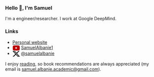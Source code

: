 ### Hello 👋, I'm Samuel

I'm a engineer/researcher. I work at Google DeepMind.

### Links

- <a href="https://samuelalbanie.com/">Personal website</a>
- <a href="https://youtube.com/c/SamuelAlbanie1"><img src="images/youtube-icon.png" alt="YouTube icon" width="24" height="18" style="vertical-align: middle;"></a> [SamuelAlbanie1](https://youtube.com/c/SamuelAlbanie1)
- <a href="https://twitter.com/SamuelAlbanie"><img src="images/x-icon.webp" alt="Twitter bird icon" width="24" height="20" style="vertical-align: middle;"></a> [@samuelalbanie](https://twitter.com/SamuelAlbanie)


I enjoy <a href="https://samuelalbanie.com/bookshelf/">reading</a>, so book recommendations are always appreciated (my email is samuel.albanie.academic@gmail.com).
